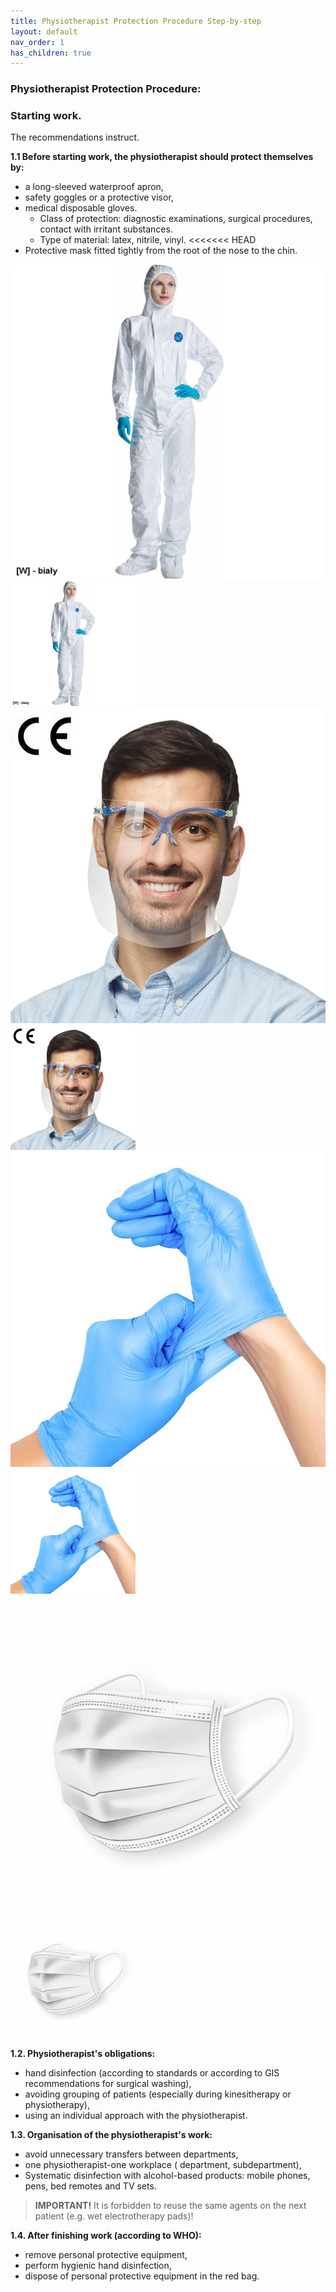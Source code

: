 ```yaml
---
title: Physiotherapist Protection Procedure Step-by-step
layout: default
nav_order: 1
has_children: true
---
```


### Physiotherapist Protection Procedure:

### Starting work.

The recommendations instruct.

**1.1 Before starting work, the physiotherapist should protect themselves by:**
- a long-sleeved waterproof apron,
- safety goggles or a protective visor,
- medical disposable gloves. 
  - Class of protection: diagnostic examinations, surgical procedures, contact with irritant substances. 
  - Type of material: latex, nitrile, vinyl.
<<<<<<< HEAD
- Protective mask fitted tightly from the root of the nose to the chin. 

![apron](kombinezon.jpg)
<img src="kombinezon.jpg" width="200" height="200"/>
![protective visor](<protective visor.jpg>)
<img src="protective visor.jpg" width="200" height="200"/>
![alt text](<medical gloves.jpg>)
<img src="medical gloves.jpg" width="200" height="200"/>
![mask](biala-maseczka-1.jpg)
<img src="biala-maseczka-1.jpg" width="200" height="200"/>




**1.2. Physiotherapist's obligations:**
- hand disinfection (according to standards or according to GIS recommendations for surgical washing),
- avoiding grouping of patients (especially during kinesitherapy or physiotherapy),
- using an individual approach with the physiotherapist. 

**1.3. Organisation of the physiotherapist's work:**
- avoid unnecessary transfers between departments,
- one physiotherapist-one workplace ( department, subdepartment),
- Systematic disinfection with alcohol-based products: mobile phones, pens, bed remotes and TV sets. 

>**IMPORTANT!**
>It is forbidden to reuse the same agents on the next patient (e.g. wet electrotherapy pads)!

**1.4. After finishing work (according to WHO):**
- remove personal protective equipment,
- perform hygienic hand disinfection,
- dispose of personal protective equipment in the red bag.

